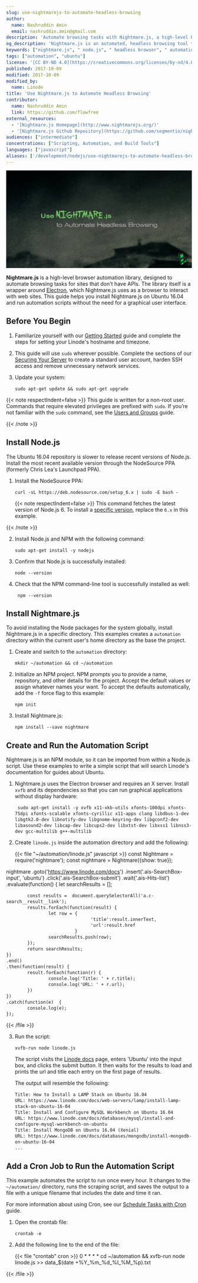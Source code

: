 ```yaml
---
slug: use-nightmarejs-to-automate-headless-browsing
author:
  name: Nashruddin Amin
  email: nashruddin.amin@gmail.com
description: 'Automate browsing tasks with Nightmare.js, a high-level browser automation library.'
og_description: 'Nightmare.js is an automated, headless browsing tool that can be configured to self-navigate websites, automate data scraping, and quicken QA.'
keywords: ["nightmare.js", " node.js", " headless browser", " automation"]
tags: ["automation", "ubuntu"]
license: '[CC BY-ND 4.0](https://creativecommons.org/licenses/by-nd/4.0)'
published: 2017-10-09
modified: 2017-10-09
modified_by:
  name: Linode
title: 'Use Nightmare.js to Automate Headless Browsing'
contributor:
  name: Nashruddin Amin
  link: https://github.com/flowfree
external_resources:
  - '[Nightmare.js Homepage](http://www.nightmarejs.org/)'
  - '[Nightmare.js Github Repository](https://github.com/segmentio/nightmare)'
audiences: ["intermediate"]
concentrations: ["Scripting, Automation, and Build Tools"]
languages: ["javascript"]
aliases: ['/development/nodejs/use-nightmarejs-to-automate-headless-browsing/']
---
```


![Use Nightmare.js to Automate Headless Browsing](nightmarejs-automate-headless-browsing-title.jpg "Use Nightmare.js to Automate Headless Browsing")

**Nightmare.js** is a high-level browser automation library, designed to automate browsing tasks for sites that don't have APIs. The library itself is a wrapper around [Electron](https://electron.atom.io/), which Nightmare.js uses as a browser to interact with web sites. This guide helps you install Nightmare.js on Ubuntu 16.04 and run automation scripts without the need for a graphical user interface.

## Before You Begin

1.  Familiarize yourself with our [Getting Started](/docs/products/platform/get-started/) guide and complete the steps for setting your Linode's hostname and timezone.

2.  This guide will use `sudo` wherever possible. Complete the sections of our [Securing Your Server](/docs/products/compute/compute-instances/guides/set-up-and-secure/) to create a standard user account, harden SSH access and remove unnecessary network services.

3.  Update your system:

        sudo apt-get update && sudo apt-get upgrade

{{< note respectIndent=false >}}
This guide is written for a non-root user. Commands that require elevated privileges are prefixed with `sudo`. If you’re not familiar with the `sudo` command, see the [Users and Groups](/docs/guides/linux-users-and-groups/) guide.

{{< /note >}}

## Install Node.js

The Ubuntu 16.04 repository is slower to release recent versions of Node.js. Install the most recent available version through the NodeSource PPA (formerly Chris Lea's Launchpad PPA).

1.  Install the NodeSource PPA:

        curl -sL https://deb.nodesource.com/setup_6.x | sudo -E bash -

    {{< note respectIndent=false >}}
This command fetches the latest version of Node.js 6. To install a [specific version](https://nodejs.org/en/download/releases/), replace the `6.x` in this example.

{{< /note >}}

2.  Install Node.js and NPM with the following command:

        sudo apt-get install -y nodejs

3.  Confirm that Node.js is successfully installed:

        node --version

4. Check that the NPM command-line tool is successfully installed as well:

        npm --version

## Install Nightmare.js

To avoid installing the Node packages for the system globally, install Nightmare.js in a specific directory. This examples creates a `automation` directory within the current user's home directory as the base the project.

1.  Create and switch to the `automation` directory:

        mkdir ~/automation && cd ~/automation

2.  Initialize an NPM project. NPM prompts you to provide a name, repository, and other details for the project. Accept the default values or assign whatever names your want. To accept the defaults automatically, add the `-f` force flag to this example:

        npm init

3.  Install Nightmare.js:

        npm install --save nightmare

## Create and Run the Automation Script

Nightmare.js is an NPM module, so it can be imported from within a Node.js script. Use these examples to write a simple script that will search Linode's documentation for guides about Ubuntu.

1. Nightmare.js uses the Electron browser and requires an X server. Install `xvfb` and its dependencies so that you can run graphical applications without display hardware:

        sudo apt-get install -y xvfb x11-xkb-utils xfonts-100dpi xfonts-75dpi xfonts-scalable xfonts-cyrillic x11-apps clang libdbus-1-dev libgtk2.0-dev libnotify-dev libgnome-keyring-dev libgconf2-dev libasound2-dev libcap-dev libcups2-dev libxtst-dev libxss1 libnss3-dev gcc-multilib g++-multilib

2. Create `linode.js` inside the automation directory and add the following:

    {{< file "~/automation/linode.js" javascript >}}
const Nightmare = require('nightmare');
const nightmare = Nightmare({show: true});


nightmare
    .goto('https://www.linode.com/docs')
    .insert('.ais-SearchBox-input', 'ubuntu')
    .click('.ais-SearchBox-submit')
    .wait('.ais-Hits-list')
    .evaluate(function() {
            let searchResults = [];

            const results =  document.querySelectorAll('a.c-search__result__link');
            results.forEach(function(result) {
                    let row = {
                                    'title':result.innerText,
                                    'url':result.href
                              }
                    searchResults.push(row);
            });
            return searchResults;
    })
    .end()
    .then(function(result) {
            result.forEach(function(r) {
                    console.log('Title: ' + r.title);
                    console.log('URL: ' + r.url);
            })
    })
    .catch(function(e)  {
            console.log(e);
    });

{{< /file >}}


3.  Run the script:

        xvfb-run node linode.js

    The script visits the [Linode docs](/docs/) page, enters 'Ubuntu' into the input box, and clicks the submit button. It then waits for the results to load and prints the url and title each entry on the first page of results.

    The output will resemble the following:

        Title: How to Install a LAMP Stack on Ubuntu 16.04
        URL: https://www.linode.com/docs/web-servers/lamp/install-lamp-stack-on-ubuntu-16-04
        Title: Install and Configure MySQL Workbench on Ubuntu 16.04
        URL: https://www.linode.com/docs/databases/mysql/install-and-configure-mysql-workbench-on-ubuntu
        Title: Install MongoDB on Ubuntu 16.04 (Xenial)
        URL: https://www.linode.com/docs/databases/mongodb/install-mongodb-on-ubuntu-16-04
        ...

## Add a Cron Job to Run the Automation Script

This example automates the script to run once every hour. It changes to the `~/automation/` directory, runs the scraping script, and saves the output to a file with a unique filename that includes the date and time it ran.

For more information about using Cron, see our [Schedule Tasks with Cron](/docs/guides/schedule-tasks-with-cron/) guide.

1.  Open the crontab file:

        crontab -e

2.  Add the following line to the end of the file:

    {{< file "crontab" cron >}}
0 * * * * cd ~/automation && xvfb-run node linode.js >> data_$(date +\%Y_\%m_\%d_\%I_\%M_\%p).txt

{{< /file >}}
